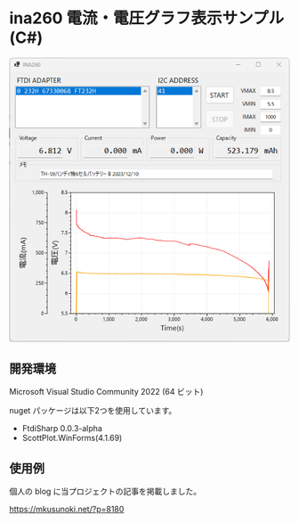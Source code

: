 # ina260 電流・電圧グラフ表示サンプル(C#)

![Alt text](materials/screenShot.png)

## 開発環境

Microsoft Visual Studio Community 2022 (64 ビット)

nuget パッケージは以下2つを使用しています。

* FtdiSharp 0.0.3-alpha
* ScottPlot.WinForms(4.1.69)

## 使用例

個人の blog に当プロジェクトの記事を掲載しました。

https://mkusunoki.net/?p=8180
